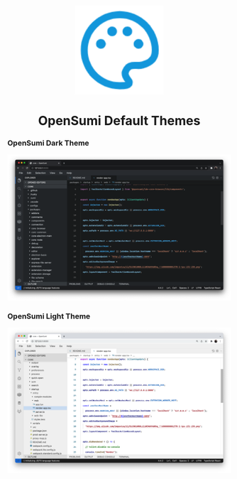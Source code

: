 <p align="center">
  <img width="200" src="./icons/icon.png">
</p>

<h1 align="center">OpenSumi Default Themes</h1>

### OpenSumi Dark Theme
![Dark Theme](./snapshots/sumi-default-dark.png)

### OpenSumi Light Theme
![Light Theme](./snapshots/sumi-default-light.png)

